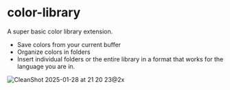 # color-library

A super basic color library extension.

- Save colors from your current buffer
- Organize colors in folders
- Insert individual folders or the entire library in a format that works for the language you are in.

![CleanShot 2025-01-28 at 21 20 23@2x](https://github.com/user-attachments/assets/1ec4d6a4-fd30-496d-bcca-5a4646ff3dbe)
